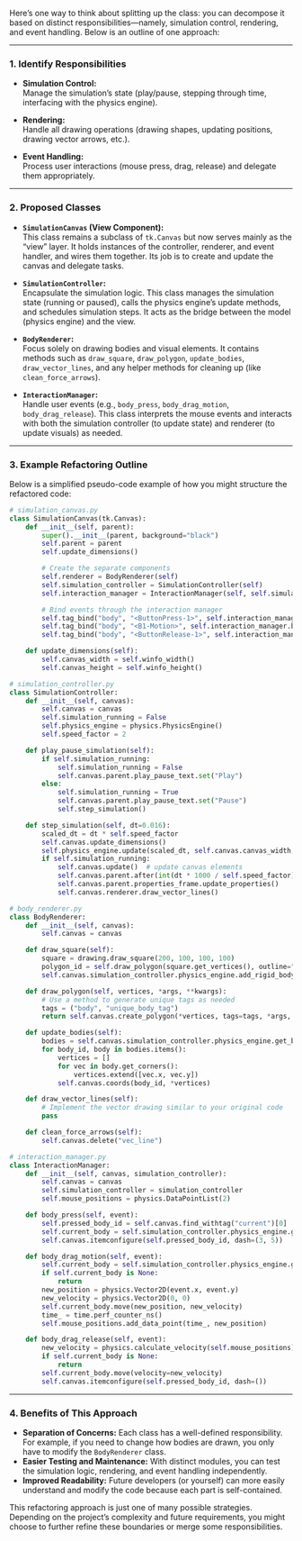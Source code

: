 Here’s one way to think about splitting up the class: you can decompose it based on distinct responsibilities—namely, simulation control, rendering, and event handling. Below is an outline of one approach:

---

### 1. Identify Responsibilities

- **Simulation Control:**  
  Manage the simulation’s state (play/pause, stepping through time, interfacing with the physics engine).

- **Rendering:**  
  Handle all drawing operations (drawing shapes, updating positions, drawing vector arrows, etc.).

- **Event Handling:**  
  Process user interactions (mouse press, drag, release) and delegate them appropriately.

---

### 2. Proposed Classes

- **`SimulationCanvas` (View Component):**  
  This class remains a subclass of `tk.Canvas` but now serves mainly as the “view” layer. It holds instances of the controller, renderer, and event handler, and wires them together. Its job is to create and update the canvas and delegate tasks.

- **`SimulationController`:**  
  Encapsulate the simulation logic. This class manages the simulation state (running or paused), calls the physics engine’s update methods, and schedules simulation steps. It acts as the bridge between the model (physics engine) and the view.

- **`BodyRenderer`:**  
  Focus solely on drawing bodies and visual elements. It contains methods such as `draw_square`, `draw_polygon`, `update_bodies`, `draw_vector_lines`, and any helper methods for cleaning up (like `clean_force_arrows`).

- **`InteractionManager`:**  
  Handle user events (e.g., `body_press`, `body_drag_motion`, `body_drag_release`). This class interprets the mouse events and interacts with both the simulation controller (to update state) and renderer (to update visuals) as needed.

---

### 3. Example Refactoring Outline

Below is a simplified pseudo-code example of how you might structure the refactored code:

```python
# simulation_canvas.py
class SimulationCanvas(tk.Canvas):
    def __init__(self, parent):
        super().__init__(parent, background="black")
        self.parent = parent
        self.update_dimensions()

        # Create the separate components
        self.renderer = BodyRenderer(self)
        self.simulation_controller = SimulationController(self)
        self.interaction_manager = InteractionManager(self, self.simulation_controller)

        # Bind events through the interaction manager
        self.tag_bind("body", "<ButtonPress-1>", self.interaction_manager.body_press)
        self.tag_bind("body", "<B1-Motion>", self.interaction_manager.body_drag_motion)
        self.tag_bind("body", "<ButtonRelease-1>", self.interaction_manager.body_drag_release)

    def update_dimensions(self):
        self.canvas_width = self.winfo_width()
        self.canvas_height = self.winfo_height()
```

```python
# simulation_controller.py
class SimulationController:
    def __init__(self, canvas):
        self.canvas = canvas
        self.simulation_running = False
        self.physics_engine = physics.PhysicsEngine()
        self.speed_factor = 2

    def play_pause_simulation(self):
        if self.simulation_running:
            self.simulation_running = False
            self.canvas.parent.play_pause_text.set("Play")
        else:
            self.simulation_running = True
            self.canvas.parent.play_pause_text.set("Pause")
            self.step_simulation()

    def step_simulation(self, dt=0.016):
        scaled_dt = dt * self.speed_factor
        self.canvas.update_dimensions()
        self.physics_engine.update(scaled_dt, self.canvas.canvas_width, self.canvas.canvas_height)
        if self.simulation_running:
            self.canvas.update()  # update canvas elements
            self.canvas.parent.after(int(dt * 1000 / self.speed_factor), self.step_simulation)
            self.canvas.parent.properties_frame.update_properties()
            self.canvas.renderer.draw_vector_lines()
```

```python
# body_renderer.py
class BodyRenderer:
    def __init__(self, canvas):
        self.canvas = canvas

    def draw_square(self):
        square = drawing.draw_square(200, 100, 100, 100)
        polygon_id = self.draw_polygon(square.get_vertices(), outline="white")
        self.canvas.simulation_controller.physics_engine.add_rigid_body(square, polygon_id)

    def draw_polygon(self, vertices, *args, **kwargs):
        # Use a method to generate unique tags as needed
        tags = ("body", "unique_body_tag")
        return self.canvas.create_polygon(*vertices, tags=tags, *args, **kwargs)

    def update_bodies(self):
        bodies = self.canvas.simulation_controller.physics_engine.get_bodies()
        for body_id, body in bodies.items():
            vertices = []
            for vec in body.get_corners():
                vertices.extend([vec.x, vec.y])
            self.canvas.coords(body_id, *vertices)

    def draw_vector_lines(self):
        # Implement the vector drawing similar to your original code
        pass

    def clean_force_arrows(self):
        self.canvas.delete("vec_line")
```

```python
# interaction_manager.py
class InteractionManager:
    def __init__(self, canvas, simulation_controller):
        self.canvas = canvas
        self.simulation_controller = simulation_controller
        self.mouse_positions = physics.DataPointList(2)

    def body_press(self, event):
        self.pressed_body_id = self.canvas.find_withtag("current")[0]
        self.current_body = self.simulation_controller.physics_engine.get_body(self.pressed_body_id)
        self.canvas.itemconfigure(self.pressed_body_id, dash=(3, 5))

    def body_drag_motion(self, event):
        self.current_body = self.simulation_controller.physics_engine.get_body(self.pressed_body_id)
        if self.current_body is None:
            return
        new_position = physics.Vector2D(event.x, event.y)
        new_velocity = physics.Vector2D(0, 0)
        self.current_body.move(new_position, new_velocity)
        time_ = time.perf_counter_ns()
        self.mouse_positions.add_data_point(time_, new_position)

    def body_drag_release(self, event):
        new_velocity = physics.calculate_velocity(self.mouse_positions)
        if self.current_body is None:
            return
        self.current_body.move(velocity=new_velocity)
        self.canvas.itemconfigure(self.pressed_body_id, dash=())
```

---

### 4. Benefits of This Approach

- **Separation of Concerns:** Each class has a well-defined responsibility. For example, if you need to change how bodies are drawn, you only have to modify the `BodyRenderer` class.
- **Easier Testing and Maintenance:** With distinct modules, you can test the simulation logic, rendering, and event handling independently.
- **Improved Readability:** Future developers (or yourself) can more easily understand and modify the code because each part is self-contained.

This refactoring approach is just one of many possible strategies. Depending on the project’s complexity and future requirements, you might choose to further refine these boundaries or merge some responsibilities.
